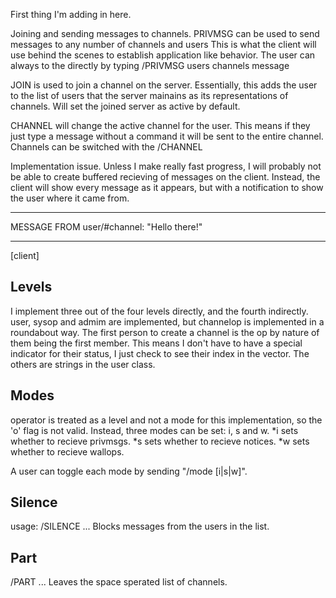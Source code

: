 First thing I'm adding in here.

Joining and sending messages to channels. 
PRIVMSG can be used to send messages to any number of channels and users
    This is what the client will use behind the scenes to establish application like behavior. The user can always to the directly 
    by typing /PRIVMSG users channels message

JOIN is used to join a channel on the server. Essentially, this adds the user to the list of users that the server 
    mainains as its representations of channels. Will set the joined server as active by default. 

CHANNEL will change the active channel for the user. This means if they just type a message without a command it will be sent to the 
    entire channel. Channels can be switched with the /CHANNEL <channelName>

Implementation issue. 
Unless I make really fast progress, I will probably not be able to create buffered recieving of messages on the client.
Instead, the client will show every message as it appears, but with a notification to show the user where it came from.

***************************
MESSAGE FROM user/#channel:
    "Hello there!"
***************************
[client]

## Levels
I implement three out of the four levels directly, and the fourth indirectly. user, sysop and admim are implemented, but
channelop is implemented in a roundabout way. The first person to create a channel is the op by nature of them being the first member. 
This means I don't have to have a special indicator for their status, I just check to see their index in the vector. 
The others are strings in the user class. 

## Modes
operator is treated as a level and not a mode for this implementation, so the 'o' flag is not valid.
Instead, three modes can be set: i, s and w. 
*i sets whether to recieve privmsgs.
*s sets whether to recieve notices.
*w sets whether to recieve wallops.

A user can toggle each mode by sending "/mode [i|s|w]". 

## Silence
usage:
/SILENCE <user> ... <user>
Blocks messages from the users in the list. 

## Part
/PART <channelName> ... <channelName>
Leaves the space sperated list of channels.
